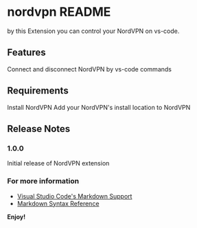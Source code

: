# nordvpn README

by this Extension you can control your NordVPN on vs-code.

## Features

Connect and disconnect NordVPN by vs-code commands

## Requirements

Install NordVPN
Add your NordVPN's install location to NordVPN

## Release Notes

### 1.0.0

Initial release of NordVPN extension

### For more information

- [Visual Studio Code's Markdown Support](http://code.visualstudio.com/docs/languages/markdown)
- [Markdown Syntax Reference](https://help.github.com/articles/markdown-basics/)

**Enjoy!**
